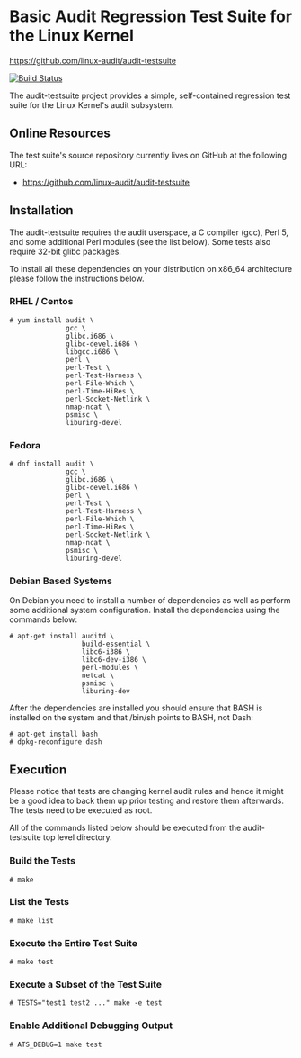 Basic Audit Regression Test Suite for the Linux Kernel
===============================================================================
https://github.com/linux-audit/audit-testsuite

[![Build Status](https://github.com/linux-audit/audit-testsuite/workflows/Continuous%20Integration/badge.svg?branch=main)](https://github.com/linux-audit/audit-testsuite/actions)

The audit-testsuite project provides a simple, self-contained regression test
suite for the Linux Kernel's audit subsystem.

## Online Resources

The test suite's source repository currently lives on GitHub at the following
URL:

* https://github.com/linux-audit/audit-testsuite

## Installation

The audit-testsuite requires the audit userspace, a C compiler (gcc), Perl 5,
and some additional Perl modules (see the list below). Some tests also require
32-bit glibc packages.

To install all these dependencies on your distribution on x86_64 architecture
please follow the instructions below.

### RHEL / Centos

	# yum install audit \
	              gcc \
	              glibc.i686 \
	              glibc-devel.i686 \
	              libgcc.i686 \
	              perl \
	              perl-Test \
	              perl-Test-Harness \
	              perl-File-Which \
	              perl-Time-HiRes \
	              perl-Socket-Netlink \
	              nmap-ncat \
	              psmisc \
	              liburing-devel

### Fedora

	# dnf install audit \
	              gcc \
	              glibc.i686 \
	              glibc-devel.i686 \
	              perl \
	              perl-Test \
	              perl-Test-Harness \
	              perl-File-Which \
	              perl-Time-HiRes \
	              perl-Socket-Netlink \
	              nmap-ncat \
	              psmisc \
	              liburing-devel

### Debian Based Systems

On Debian you need to install a number of dependencies as well as perform some
additional system configuration.  Install the dependencies using the commands
below:

	# apt-get install auditd \
	                  build-essential \
	                  libc6-i386 \
	                  libc6-dev-i386 \
	                  perl-modules \
	                  netcat \
	                  psmisc \
	                  liburing-dev

After the dependencies are installed you should ensure that BASH is installed
on the system and that /bin/sh points to BASH, not Dash:

	# apt-get install bash
	# dpkg-reconfigure dash

## Execution

Please notice that tests are changing kernel audit rules and hence it might be
a good idea to back them up prior testing and restore them afterwards. The
tests need to be executed as root.

All of the commands listed below should be executed from the audit-testsuite
top level directory.

### Build the Tests

	# make

### List the Tests

	# make list

### Execute the Entire Test Suite

	# make test

### Execute a Subset of the Test Suite

	# TESTS="test1 test2 ..." make -e test

### Enable Additional Debugging Output

	# ATS_DEBUG=1 make test
